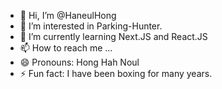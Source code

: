 - 👋 Hi, I’m @HaneulHong
- 👀 I’m interested in Parking-Hunter.
- 🌱 I’m currently learning Next.JS and React.JS
- 📫 How to reach me ...
- 😄 Pronouns: Hong Hah Noul
- ⚡ Fun fact: I have been boxing for many years.

<!---
HaneulHong/HaneulHong is a ✨ special ✨ repository because its `README.md` (this file) appears on your GitHub profile.
You can click the Preview link to take a look at your changes.
--->
